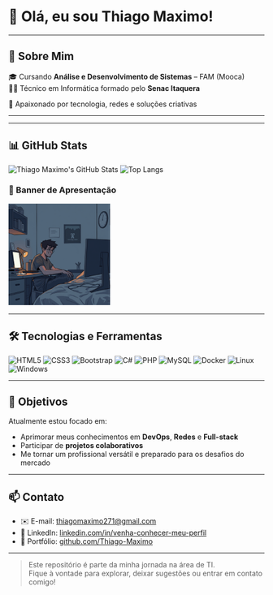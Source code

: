 
<!-------- Parte Inicial          !------>
# 👋 Olá, eu sou Thiago Maximo!

<!--------
Sou um entusiasta da tecnologia e estudante apaixonado por **infraestrutura de redes**, **desenvolvimento web** e **programação backend**. Atualmente, estou em busca de uma oportunidade de **estágio na área de Tecnologia da Informação**, onde eu possa aplicar meus conhecimentos e crescer profissionalmente.
!--------->
---
<!-------- Parte Do Meio  Apresentação    !------>
## 💼 Sobre Mim

🎓 Cursando **Análise e Desenvolvimento de Sistemas** – FAM (Mooca)  
🧑‍🎓 Técnico em Informática formado pelo **Senac Itaquera**  
<!----🔍 Em busca de uma vaga de estágio para colocar meu aprendizado em prática !-->
🚀 Apaixonado por tecnologia, redes e soluções criativas

---
<!-------- Parte Do Meio Apresentação das Habilidades Tecnicas     !------>
<!-----
## 💻 Habilidades Técnicas
- 💡 **Lógica de Programação** — Algoritmos e resolução de problemas
- 🛠️ **Manutenção de Computadores** — Linux e Windows
- 🌐 **HTML5 | CSS3 | Bootstrap 5** — Web responsiva
- 🐘 **SQL / MySQL** — Consultas, procedures, triggers, modelagem
- 🖥️ **C#** — Aplicações desktop (Windows Forms)
- 🐘 **PHP** — Desenvolvimento backend
- 🖧 **Administração de Redes** — Windows Server, Linux Debian
- ⚙️ **Serviços de Rede** — Domínio, DNS, DHCP, arquivos
- 🐳 **Docker (iniciante)** — Contêineres e ambientes isolados
- 🔧 **Git & GitHub** — Versionamento e colaboração

!-------->
---


<!-------- Parte Do Grafico   !------>
## 📊 GitHub Stats

![Thiago Maximo's GitHub Stats](https://github-readme-stats.vercel.app/api?username=Thiago-Maximo&show_icons=true&theme=tokyonight&hide_title=true)
![Top Langs](https://github-readme-stats.vercel.app/api/top-langs/?username=Thiago-Maximo&layout=compact&theme=tokyonight)
### 🎨 Banner de Apresentação
<img src="img/text-to-image.png" alt="Banner" width="200"/>


---

<!--------Exibição das Ferramentas que sei utilizar    !------>

## 🛠️ Tecnologias e Ferramentas

![HTML5](https://img.shields.io/badge/HTML5-E34F26?style=for-the-badge&logo=html5&logoColor=white)
![CSS3](https://img.shields.io/badge/CSS3-1572B6?style=for-the-badge&logo=css3&logoColor=white)
![Bootstrap](https://img.shields.io/badge/Bootstrap-563D7C?style=for-the-badge&logo=bootstrap&logoColor=white)
![C#](https://img.shields.io/badge/C%23-239120?style=for-the-badge&logo=c-sharp&logoColor=white)
![PHP](https://img.shields.io/badge/PHP-777BB4?style=for-the-badge&logo=php&logoColor=white)
![MySQL](https://img.shields.io/badge/MySQL-005C84?style=for-the-badge&logo=mysql&logoColor=white)
![Docker](https://img.shields.io/badge/Docker-2496ED?style=for-the-badge&logo=docker&logoColor=white)
![Linux](https://img.shields.io/badge/Linux-FCC624?style=for-the-badge&logo=linux&logoColor=black)
![Windows](https://img.shields.io/badge/Windows-0078D6?style=for-the-badge&logo=windows&logoColor=white)

---

<!-------- Parte Final dos Objetivos !------>

## 🎯 Objetivos

Atualmente estou focado em:

- Aprimorar meus conhecimentos em **DevOps**, **Redes** e **Full-stack**
- Participar de **projetos colaborativos**
- Me tornar um profissional versátil e preparado para os desafios do mercado

---

<!-------- Parte Dos Contatos!------>

## 📫 Contato

- ✉️ E-mail: thiagomaximo271@gmail.com  
- 💼 LinkedIn: [linkedin.com/in/venha-conhecer-meu-perfil](https://linkedin.com/in/venha-conhecer-meu-perfil)  
- 📁 Portfólio: [github.com/Thiago-Maximo](https://github.com/Thiago-Maximo)

---

> Este repositório é parte da minha jornada na área de TI.  
> Fique à vontade para explorar, deixar sugestões ou entrar em contato comigo!
